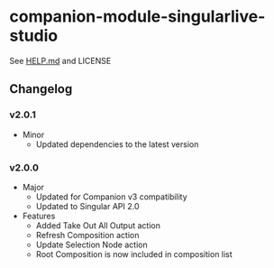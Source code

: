 # companion-module-singularlive-studio

See [HELP.md](./companion/HELP.md) and LICENSE

## Changelog

### v2.0.1

- Minor
  - Updated dependencies to the latest version

### v2.0.0

- Major
  - Updated for Companion v3 compatibility
  - Updated to Singular API 2.0
- Features
  - Added Take Out All Output action
  - Refresh Composition action
  - Update Selection Node action
  - Root Composition is now included in composition list
